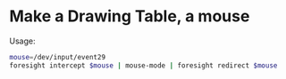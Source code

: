 # Make a Drawing Table, a mouse


Usage:

```bash
mouse=/dev/input/event29
foresight intercept $mouse | mouse-mode | foresight redirect $mouse
```
